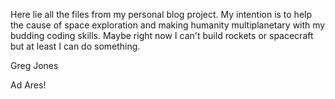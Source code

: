 Here lie all the files from my personal blog project. My intention is to help the cause of space exploration 
and making humanity multiplanetary with my budding coding skills. Maybe right now I can't build rockets or
spacecraft but at least I can do something.

Greg Jones

Ad Ares!

